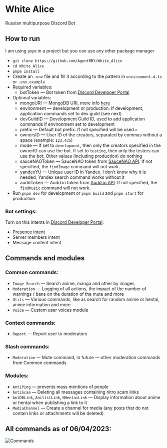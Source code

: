 # White Alice

Russian multipurpose Discord Bot

## How to run

I am using `pnpm` in a project but you can use any other package manager

- `git clone https://github.com/AgentRBY/White_Alice`
- `cd White_Alice`
- `pnpm install`
- Create an `.env` file and fill it according to the pattern in `environment.d.ts` or `.env.example`
- Required variables:
    - botToken — Bot token from [Discord Developer Portal](https://discord.com/developers/applications)
- Optional variables:
    - mongoURI — MongoDB URI, more info [here](https://www.mongodb.com/docs/manual/reference/connection-string)
    - environment — development or production. If development, application commands set to dev guild (see next)
    - devGuildID — Development Guild ID, used to add application commands if environment set to development
    - prefix — Default bot prefix. If not specified will be used `>`
    - ownersID — User ID of the creators, separated by commas without a space (example: `123,435`)
    - mode — If set to `development`, then only the creators specified in the ownerID can use the bot. If set
      to `testing`, then only the testers can use the bot. Other values (including production) do nothing
    - sauceNAOToken — SauceNAO token from [SauceNAO API](https://saucenao.com/user.php?page=search-api). If not
      specified, the `findImage` command will not work.
    - yandexYU — Unique user ID in Yandex. I don’t know why it is needed, Yandex search command works without it
    - auddToken — Audd.io token from [Audd.io API](https://docs.audd.io/). If not specified, the `findMusic` command
      will not work.
- Run `pnpm dev` for development or `pnpm build` and `pnpm start` for production

### **Bot settings:**

Turn on this intents in [Discord Developer Portal](https://discord.com/developers/applications):

- Presence intent
- Server members intent
- Message content intent

## Commands and modules

### **Common commands:**

- `Image Search` — Search anime, manga and other by images
- `Moderation` — Logging of all actions, the impact of the number of warnings / bans on the duration of the mute and
  more
- `Utils` — Various commands, like as search for random anime or hentai, anime information and more
- `Voice` — Custom user voices module

### **Context commands:**

- `Report` — Report user to moderators

### **Slash commands:**

- `Moderation` — Mute command, in future — other moderation commands from Common commands

### **Modules:**

- `AntiPing` — prevents mass mentions of people
- `AntiScam` — Deleting all messages containing nitro scam links
- `AniDBLink`, `AnilistLink`, `NHentaiLink` — Display information about anime or hentai when publishing a link to it
- `MediaChannel` — Create a channel for media (any posts that do not contain links or attachments will be deleted)

## All commands as of 06/04/2023:

![Commands](https://i.imgur.com/rsYdOFl.png)



